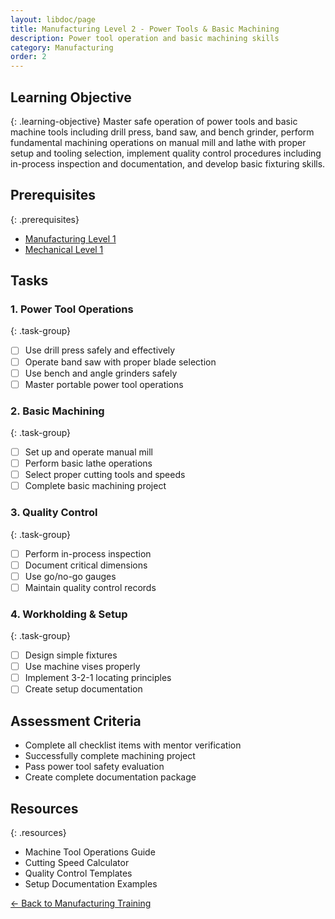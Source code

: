 ```yaml
---
layout: libdoc/page
title: Manufacturing Level 2 - Power Tools & Basic Machining
description: Power tool operation and basic machining skills
category: Manufacturing
order: 2
---
```


## Learning Objective
{: .learning-objective}
Master safe operation of power tools and basic machine tools including drill press, band saw, and bench grinder, perform fundamental machining operations on manual mill and lathe with proper setup and tooling selection, implement quality control procedures including in-process inspection and documentation, and develop basic fixturing skills.

## Prerequisites
{: .prerequisites}
- [Manufacturing Level 1](../manufacturing/level-1)
- [Mechanical Level 1](../mechanical/level-1)

## Tasks

### 1. Power Tool Operations
{: .task-group}
- [ ] Use drill press safely and effectively
- [ ] Operate band saw with proper blade selection
- [ ] Use bench and angle grinders safely
- [ ] Master portable power tool operations

### 2. Basic Machining
{: .task-group}
- [ ] Set up and operate manual mill
- [ ] Perform basic lathe operations
- [ ] Select proper cutting tools and speeds
- [ ] Complete basic machining project

### 3. Quality Control
{: .task-group}
- [ ] Perform in-process inspection
- [ ] Document critical dimensions
- [ ] Use go/no-go gauges
- [ ] Maintain quality control records

### 4. Workholding & Setup
{: .task-group}
- [ ] Design simple fixtures
- [ ] Use machine vises properly
- [ ] Implement 3-2-1 locating principles
- [ ] Create setup documentation

## Assessment Criteria
- Complete all checklist items with mentor verification
- Successfully complete machining project
- Pass power tool safety evaluation
- Create complete documentation package

## Resources
{: .resources}
- Machine Tool Operations Guide
- Cutting Speed Calculator
- Quality Control Templates
- Setup Documentation Examples

[← Back to Manufacturing Training](../)